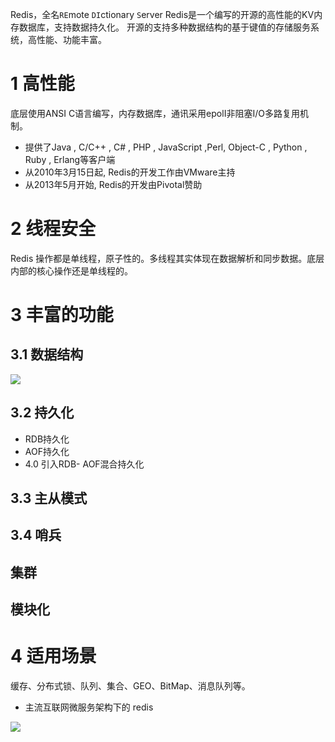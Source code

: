 Redis，全名`RE`mote `DI`ctionary `S`erver
Redis是一个编写的开源的高性能的KV内存数据库，支持数据持久化。
开源的支持多种数据结构的基于键值的存储服务系统，高性能、功能丰富。

# 1 高性能
底层使用ANSI C语言编写，内存数据库，通讯采用epolI非阻塞I/O多路复用机制。

- 提供了Java , C/C++ , C# , PHP , JavaScript ,Perl, Object-C , Python , Ruby , Erlang等客户端
- 从2010年3月15日起, Redis的开发工作由VMware主持
- 从2013年5月开始, Redis的开发由Pivotal赞助

# 2 线程安全
Redis 操作都是单线程，原子性的。多线程其实体现在数据解析和同步数据。底层内部的核心操作还是单线程的。

# 3 丰富的功能
## 3.1 数据结构
![](https://img-blog.csdnimg.cn/img_convert/701421b431088e3665d78f43131e2b49.png)
## 3.2  持久化
- RDB持久化
- AOF持久化
- 4.0 引入RDB- AOF混合持久化

## 3.3 主从模式
## 3.4 哨兵
## 集群
## 模块化


# 4 适用场景
缓存、分布式锁、队列、集合、GEO、BitMap、消息队列等。

- 主流互联网微服务架构下的 redis

![](https://img-blog.csdnimg.cn/20201221160230748.JPG?x-oss-process=image/watermark,type_ZmFuZ3poZW5naGVpdGk,shadow_10,text_aHR0cHM6Ly9ibG9nLmNzZG4ubmV0L3FxXzMzNTg5NTEw,size_1,color_FFFFFF,t_70#pic_center)
